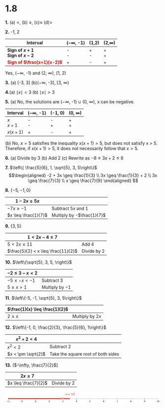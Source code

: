 # 1.8
**1.** (a) $<$, (b) $\leq$, (c)$\leq$ (d)$>$

**2.** -1, 2

| Interval                                               | ($-\infty$, -1) | (1,2)  | (2,$\infty$) |
| ------------------------------------------------------ | --------------- | ------ | ------------ |
| **Sign of $x + 1$**<br>**Sign of $x - 2$**             | -<br>-          | +<br>- | +<br>+       |
| <font color="red">**Sign of $\frac{x+1}{x-2}$**</font> | +               | -      | +            |

Yes, ($-\infty$, -1) and (2, $\infty$), \[1, 2)

**3.** (a) \[-3, 3\] (b)($-\infty$, -3], \[3, $\infty$) 

**4.**(a) $\mid x \mid < 3$ (b) $\mid x \mid > 3$

**5.** 
(a) No, the solutions are ($-\infty$, -1) $\cup$ (0, $\infty$), x can be negative. 

| Interval     | ($-\infty$, -1) | (-1, 0) | (0, $\infty$) |
| ------------ | --------------- | ------- | ------------- |
| $x$<br>$x+1$ | -<br>-          | -<br>+  | +<br>+        |
| $x(x+1)$     | +               | -       | +             |

(b) No, $x = 5$ satisfies the inequality $x(x + 1) > 5$, but does not satisfy x > 5. Therefore, if $x(x + 1) > 5$, it does not necessarily follow that $x > 5$.

**6.** (a) Divide by 3 (b) Add 2 (c) Rewrite as $-8 \leq 3x + 2 \leq 8$

**7.** $\left\{ \frac{5}{6}, 1, \sqrt{5}, 3, 5\right\}$
$$\begin{aligned}
   -2 + 3x \geq \frac{1}{3} \\
   3x \geq \frac{1}{3} + 2 \\
   3x \geq \frac{7}{3} \\
   x \geq \frac{7}{9}
   \end{aligned}
   $$


**8.** $\left\{ -5, -1, 0\right\}$

| $1 - 2x \geq 5x$     |                            |
| -------------------- | -------------------------- |
| $-7x \geq -1$        | Subtract $5x$ and $1$      |
| $x \leq \frac{1}{7}$ | Multiply by -$\frac{1}{7}$ |

**9.** $\left\{ 3, 5\right\}$

| $1 < 2x - 4 \leq 7$                 |             |
| ----------------------------------- | ----------- |
| $5 < 2x \leq 11$                    | Add $4$     |
| $\frac{5}{2} < x \leq \frac{11}{2}$ | Divide by 2 |

**10.** $\left\{\sqrt{5}, 3, 5, \right\}$

| $-2 \leq 3-x < 2$ |                  |
| ----------------- | ---------------- |
| $-5 \leq -x < -1$ | Subtract $3$     |
| $5 \geq x > 1$    | Multiply by $-1$ |

**11.** $\left\{-5, -1, \sqrt{5}, 3, 5\right\}$

| $\frac{1}{x} \leq \frac{1}{2}$ |                  |
| ------------------------------ | ---------------- |
| $2 \leq x$                     | Multiply by $2x$ |

**12.** $\left\{-1, 0, \frac{2}{3}, \frac{5}{6}, 1\right\}$

| $x^2 + 2 < 4$      |                                    |
| ------------------ | ---------------------------------- |
| $x^2 < 2$          | Subtract $2$                       |
| $x < \pm \sqrt{2}$ | Take the square root of both sides |
**13.** ($-\infty, \frac{7}{2}$\] 

| $2x \leq 7$          |               |
| -------------------- | ------------- |
| $x \leq \frac{7}{2}$ | Divide by $2$ |
![](images/math_00005.png)
